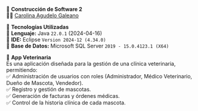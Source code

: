📌 **Construcción de Software 2**  
👩‍💻 [Carolina Agudelo Galeano](https://github.com/caroo96)  



🚀 **Tecnologías Utilizadas**   
🔹 **Lenguaje:** Java `22.0.1` (2024-04-16)  
🔹 **IDE:** Eclipse `Version 2024-12 (4.34.0)`  
🔹 **Base de Datos:** Microsoft SQL Server `2019 - 15.0.4123.1 (X64)`



🏥 **App Veterinaria**   
Es una aplicación diseñada para la gestión de una clínica veterinaria, permitiendo:  
✅ Administración de usuarios con roles (Administrador, Médico Veterinario, Dueño de Mascota, Vendedor).  
✅ Registro y gestión de mascotas.  
✅ Generación de facturas y órdenes médicas.  
✅ Control de la historia clínica de cada mascota.  





